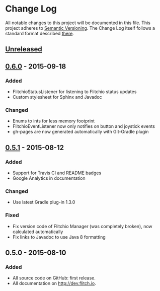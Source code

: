 # Change Log
All notable changes to this project will be documented in this file.
This project adheres to [Semantic Versioning](http://semver.org/).
The Change Log itself follows a standard format described [there](http://keepachangelog.com/).



## [Unreleased][unreleased]



<!--
## [0.7.0] - 2015-??-??
### Added
### Changed
### Deprecated
### Removed
### Fixed
### Security
### Deprecated
-->

## [0.6.0] - 2015-09-18
### Added
- FlitchioStatusListener for listening to Flitchio status updates
- Custom stylesheet for Sphinx and Javadoc

### Changed
- Enums to ints for less memory footprint
- FlitchioEventListener now only notifies on button and joystick events
- gh-pages are now generated automatically with Git-Gradle plugin

## [0.5.1] - 2015-08-12
### Added
- Support for Travis CI and README badges
- Google Analytics in documentation

### Changed
- Use latest Gradle plug-in 1.3.0

### Fixed
- Fix version code of Flitchio Manager (was completely broken), now calculated automatically
- Fix links to Javadoc to use Java 8 formatting



## 0.5.0 - 2015-08-10
### Added
- All source code on GitHub: first release.
- All documentation on http://dev.flitch.io.



[unreleased]: https://github.com/SUPENTA/flitchio-sdk/compare/v0.5.1...HEAD
[0.5.1]: https://github.com/SUPENTA/flitchio-sdk/compare/v0.5.0...v0.5.1
[0.6.0]: https://github.com/SUPENTA/flitchio-sdk/compare/v0.5.1...v0.6.0
